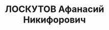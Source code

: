 ---
title: ЛОСКУТОВ Афанасий Никифорович
description: 'Род. в 1892, Ст. Новотроицкая, русский, обр.: низшее, член ВКП(б). Проживал:
  Новоселицкий р-н, с. Новоселицкое. Партработник

  Арестован 21.07.1937. Приговор: ВМН. Расстрелян'
---